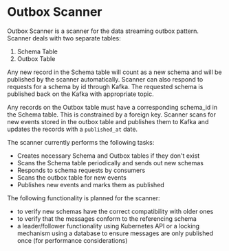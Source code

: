 # Outbox Scanner

Outbox Scanner is a scanner for the data streaming outbox pattern. Scanner deals
with two separate tables:
1. Schema Table
2. Outbox Table

Any new record in the Schema table will count as a new schema and will be published
by the scanner automatically. Scanner can also respond to requests for a schema
by id through Kafka. The requested schema is published back on the Kafka with appropriate
topic. 

Any records on the Outbox table must have a corresponding schema_id in the Schema table.
This is constrained by a foreign key. Scanner scans for new events stored in the 
outbox table and publishes them to Kafka and updates the records with a `published_at` date.

The scanner currently performs the following tasks:

- Creates necessary Schema and Outbox tables if they don't exist
- Scans the Schema table periodically and sends out new schemas
- Responds to schema requests by consumers
- Scans the outbox table for new events
- Publishes new events and marks them as published

The following functionality is planned for the scanner:
- to verify new schemas have the correct compatibility with older ones
- to verify that the messages conform to the referencing schema
- a leader/follower functionality using Kubernetes API or a locking mechanism using a database to ensure messages are only published once (for performance considerations)



